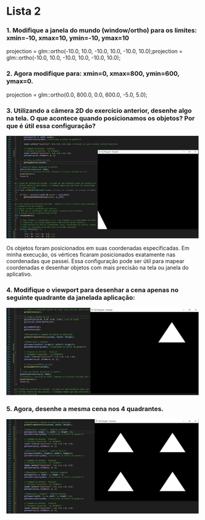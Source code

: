 # Lista 2 #

### 1. Modifique a janela do mundo (window/ortho) para os limites: xmin=-10, xmax=10, ymin=-10, ymax=10 ###
   projection = glm::ortho(-10.0, 10.0, -10.0, 10.0, -10.0, 10.0);projection = glm::ortho(-10.0, 10.0, -10.0, 10.0, -10.0, 10.0);

### 2. Agora modifique para: xmin=0, xmax=800, ymin=600, ymax=0.  ###
   projection = glm::ortho(0.0, 800.0, 0.0, 600.0, -5.0, 5.0);
   
### 3. Utilizando a câmera 2D do exercício anterior, desenhe algo na tela. O que acontece quando posicionamos os objetos? Por que é útil essa configuração? ###
![image](/Lista2/Exercicio1-5/Prints/3.jpg)

   Os objetos foram posicionados em suas coordenadas especificadas. Em minha execução, os vértices ficaram posicionados exatamente nas coordenadas que passei.
   Essa configuração pode ser útil para mapear coordenadas e desenhar objetos com mais precisão na tela ou janela do aplicativo.

### 4. Modifique o viewport para desenhar a cena apenas no seguinte quadrante da janelada aplicação: ###
![image](/Lista2/Exercicio1-5/Prints/4.jpg)

### 5. Agora, desenhe a mesma cena nos 4 quadrantes. ###
![image](/Lista2/Exercicio1-5/Prints/5.jpg)
